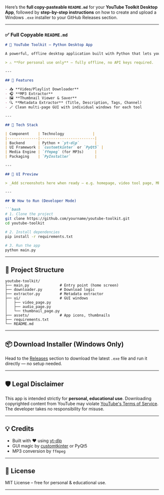 Here’s the **full copy-pasteable `README.md`** for your **YouTube Toolkit Desktop App**, followed by **step-by-step instructions** on how to create and upload a Windows `.exe` installer to your GitHub Releases section.

---

### ✅ Full Copyable `README.md`

````markdown
# 🎥 YouTube Toolkit — Python Desktop App

A powerful, offline desktop application built with Python that lets you **download videos**, **extract MP3s**, **fetch thumbnails**, and **scrape metadata** from YouTube — all in one beautiful interface.

> ⚠️ **For personal use only** — fully offline, no API keys required.

---

## 🚀 Features

- 📥 **Video/Playlist Downloader**
- 🎧 **MP3 Extractor**
- 🖼️ **Thumbnail Viewer & Saver**
- 🔍 **Metadata Extractor** (Title, Description, Tags, Channel)
- 🪄 Clean multi-page GUI with individual windows for each tool

---

## 🧠 Tech Stack

| Component    | Technology             |
|--------------|-------------------------|
| Backend      | Python + `yt-dlp`       |
| UI Framework | `customtkinter` or `PyQt5` |
| Media Engine | `ffmpeg` (for MP3s)     |
| Packaging    | `PyInstaller`           |

---

## 📸 UI Preview

> _Add screenshots here when ready — e.g. homepage, video tool page, MP3 tool page, etc._

---

## 🛠️ How to Run (Developer Mode)

```bash
# 1. Clone the project
git clone https://github.com/yourname/youtube-toolkit.git
cd youtube-toolkit

# 2. Install dependencies
pip install -r requirements.txt

# 3. Run the app
python main.py
````

---

## 🎯 Project Structure

```
youtube-toolkit/
├── main.py              # Entry point (home screen)
├── downloader.py        # Download logic
├── extractor.py         # Metadata extractor
├── ui/                  # GUI windows
│   ├── video_page.py
│   ├── audio_page.py
│   └── thumbnail_page.py
├── assets/              # App icons, thumbnails
├── requirements.txt
└── README.md
```

---

## 📦 Download Installer (Windows Only)

Head to the [Releases](https://github.com/yourname/youtube-toolkit/releases) section to download the latest `.exe` file and run it directly — no setup needed.

---

## 🛡️ Legal Disclaimer

This app is intended strictly for **personal, educational use**. Downloading copyrighted content from YouTube may violate [YouTube's Terms of Service](https://www.youtube.com/t/terms). The developer takes no responsibility for misuse.

---

## 💡 Credits

* Built with ❤️ using [yt-dlp](https://github.com/yt-dlp/yt-dlp)
* GUI magic by [customtkinter](https://github.com/TomSchimansky/CustomTkinter) or PyQt5
* MP3 conversion by `ffmpeg`

---

## 🔗 License

MIT License – free for personal & educational use.

---

````


